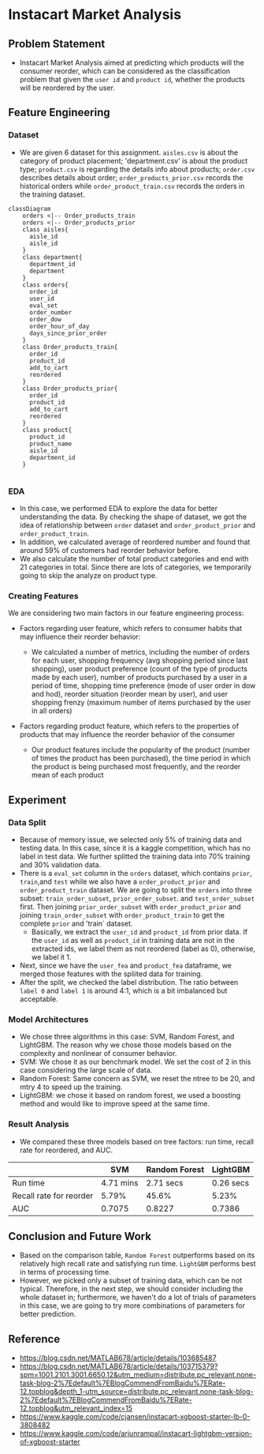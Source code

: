 # Instacart Market Analysis 
## Problem Statement 
- Instacart Market Analysis aimed at predicting which products will the consumer reorder, which can be considered as the classification problem that given the `user id` and `product id`, whether the products will be reordered by the user. 

## Feature Engineering
### Dataset
- We are given 6 dataset for this assignment. `aisles.csv` is about the category of product placement; 'department.csv' is about the product type; `product.csv` is regarding the details info about products; `order.csv` describes details about order; `order_products_prior.csv` records the historical orders while `order_product_train.csv` records the orders in the training dataset. 

```mermaid
classDiagram
    orders <|-- Order_products_train
    orders <|-- Order_products_prior
    class aisles{
      aisle_id
      aisle_id
    }
    class department{
      department_id
      department
    }
    class orders{
      order_id
      user_id
      eval_set
      order_number
      order_dow
      order_hour_of_day
      days_since_prior_order
    }        
    class Order_products_train{
      order_id
      product_id
      add_to_cart
      reordered
    }
    class Order_products_prior{
      order_id
      product_id
      add_to_cart
      reordered
    }
    class product{
      product_id
      product_name
      aisle_id
      department_id
    }
            
```
### EDA
- In this case, we performed EDA to explore the data for better understanding the data. By checking the shape of dataset, we got the idea of relationship between `order` dataset and `order_product_prior` and `order_product_train`. 
- In addition, we calculated average of reordered number and found that around 59% of customers had reorder behavior before. 
- We also calculate the number of total product categories and end with 21 categories in total. Since there are lots of categories, we temporarily going to skip the analyze on product type.
### Creating Features
We are considering two main factors in our feature engineering process:
- Factors regarding user feature, which refers to consumer habits that may influence their reorder behavior:
    - We calculated a number of metrics, including the number of orders for each user, shopping frequency (avg shopping period since last shopping), user product preference (count of the type of products made by each user), number of products purchased by a user in a period of time, shopping time preference (mode of user order in dow and hod), reorder situation (reorder mean by user), and user shopping frenzy (maximum number of items purchased by the user in all orders)

- Factors regarding product feature, which refers to the properties of products that may influence the reorder behavior of the consumer
    - Our product features include the popularity of the product (number of times the product has been purchased), the time period in which the product is being purchased most frequently, and the reorder mean of each product

## Experiment
### Data Split
- Because of memory issue, we selected only 5% of training data and testing data. In this case, since it is a  kaggle competition, which has no label in test data. We further splitted the training data into 70% training and 30% validation data. 
- There is a `eval_set` column in the `orders` dataset, which contains `prior`, `train`,and `test` while we also have a `order_product_prior` and `order_product_train` dataset. We are going to split the `orders` into three subset: `train_order_subset`, `prior_order_subset`. and `test_order_subset` first. Then joining `prior_order_subset` with `order_product_prior` and joining `train_order_subset` with `order_product_train` to get the complete `prior` and 'train` dataset. 
    - Basically, we extract the `user_id` and `product_id` from prior data. If the `user_id` as well as `product_id` in training data are not in the extracted ids, we label them as not reordered (label as 0), otherwise, we label it 1. 
- Next, since we have the `user_fea` and `product_fea` dataframe, we merged those features with the spliited data for training. 
- After the split, we checked the label distribution. The ratio between `label 0` and `label 1` is around 4:1, which is a bit imbalanced but acceptable.

### Model Architectures
- We chose three algorithms in this case: SVM, Random Forest, and LightGBM. The reason why we chose those models based on the complexity and nonlinear of consumer behavior. 
- SVM: We chose it as our benchmark model. We set the cost of 2 in this case considering the large scale of data. 
- Random Forest: Same concern as SVM, we reset the ntree to be 20, and mtry 4 to speed up the training.
- LightGBM: we chose it based on random forest, we used a boosting method and would like to improve speed at the same time.
### Result Analysis
- We compared these three models based on tree factors: run time, recall rate for reordered, and AUC.

| | SVM| Random Forest | LightGBM
| ---|---| ---| ---|
|Run time|4.71 mins| 2.71 secs | 0.26 secs 
|Recall rate for reorder|5.79%| 45.6% | 5.23% 
|AUC |0.7075| 0.8227 | 0.7386 
## Conclusion and Future Work
- Based on the comparison table, `Random Forest` outperforms based on its relatively high recall rate and satisfying run time. `LightGBM` performs best in terms of processing time.
- However, we picked only a subset of training data, which can be not typical. Therefore, in the next step, we should consider including the whole dataset in; furthermore, we haven't do a lot of trials of parameters in this case, we are going to try more combinations of parameters for better prediction.  

## Reference
- https://blog.csdn.net/MATLAB678/article/details/103685487
- https://blog.csdn.net/MATLAB678/article/details/103715379?spm=1001.2101.3001.6650.12&utm_medium=distribute.pc_relevant.none-task-blog-2%7Edefault%7EBlogCommendFromBaidu%7ERate-12.topblog&depth_1-utm_source=distribute.pc_relevant.none-task-blog-2%7Edefault%7EBlogCommendFromBaidu%7ERate-12.topblog&utm_relevant_index=15
- https://www.kaggle.com/code/cjansen/instacart-xgboost-starter-lb-0-3808482
- https://www.kaggle.com/code/arjunrampal/instacart-lightgbm-version-of-xgboost-starter
